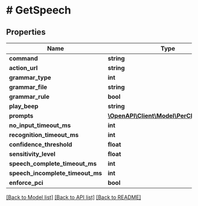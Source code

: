 # # GetSpeech

## Properties

Name | Type | Description | Notes
------------ | ------------- | ------------- | -------------
**command** | **string** |  | [optional] 
**action_url** | **string** |  | [optional] 
**grammar_type** | **int** |  | [optional] 
**grammar_file** | **string** |  | [optional] 
**grammar_rule** | **bool** |  | [optional] 
**play_beep** | **string** |  | [optional] 
**prompts** | [**\OpenAPI\Client\Model\PerCLCommand[]**](PerCLCommand.md) |  | [optional] 
**no_input_timeout_ms** | **int** |  | [optional] 
**recognition_timeout_ms** | **int** |  | [optional] 
**confidence_threshold** | **float** |  | [optional] 
**sensitivity_level** | **float** |  | [optional] 
**speech_complete_timeout_ms** | **int** |  | [optional] 
**speech_incomplete_timeout_ms** | **int** |  | [optional] 
**enforce_pci** | **bool** |  | [optional] 

[[Back to Model list]](../../README.md#documentation-for-models) [[Back to API list]](../../README.md#documentation-for-api-endpoints) [[Back to README]](../../README.md)


